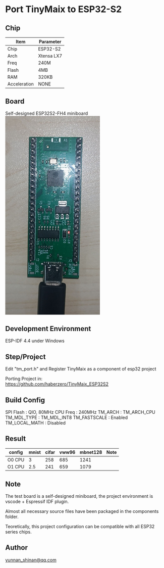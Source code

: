 # Port TinyMaix to ESP32-S2

## Chip
|Item |Parameter|
|--   |--|
|Chip |ESP32-S2|
|Arch |Xtensa LX7|
|Freq |240M |
|Flash|4MB |
|RAM  |320KB |
|Acceleration| NONE|

## Board
Self-designed ESP32S2-FH4 miniboard
<a href="assets/ESP32-S2.jpg"><img width=300 src="assets/ESP32-S2.jpg"/></a>

## Development Environment
ESP-IDF 4.4 under Windows

## Step/Project

Edit "tm_port.h" and Register TinyMaix as a component of esp32 project

Porting Project in:   
https://github.com/haberzero/TinyMaix_ESP32S2


## Build Config
SPI Flash : QIO, 80MHz
CPU Freq : 240MHz
TM_ARCH : TM_ARCH_CPU
TM_MDL_TYPE : TM_MDL_INT8
TM_FASTSCALE : Enabled
TM_LOCAL_MATH : Disabled

## Result
|config  |mnist|cifar|vww96|mbnet128|Note|
|---     |---  |---  |---    |---     |---|
|O0 CPU  |3    |258  |685    |1241     ||
|O1 CPU  |2.5    |241  |659    |1079     ||

## Note
The test board is a self-designed miniboard, the project environment is vscode + Espressif IDF plugin.

Almost all necessary source files have been packaged in the components folder.

Teoretically, this project configuration can be compatible with all ESP32 series chips.


## Author
yunnan_shinan@qq.com



